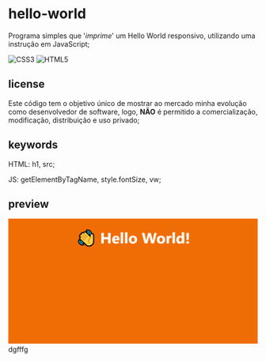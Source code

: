 # hello-world

Programa simples que '*imprime*' um Hello World responsivo, utilizando uma instrução em JavaScript;

![CSS3](https://img.shields.io/badge/css3-%231572B6.svg?style=for-the-badge&logo=css3&logoColor=white) ![HTML5](https://img.shields.io/badge/html5-%23E34F26.svg?style=for-the-badge&logo=html5&logoColor=white)

## license

Este código tem o objetivo único de mostrar ao mercado minha evolução como desenvolvedor de software, logo, <b>NÃO</b> é permitido a comercialização, modificação, distribuição e uso privado;

## keywords

HTML: h1, src;

JS: getElementByTagName, style.fontSize, vw;

## preview

![preview](https://github.com/scaramuzza/hello-world/blob/main/hello-world.png)
dgfffg
